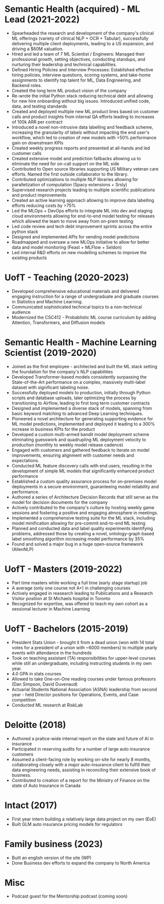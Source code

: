 # Semantic Health (acquired) - ML Lead (2021-2022)

* Spearheaded the research and development of the company's clinical ML offerings (variety of clinical NLP + OCR + Tabular), successfully delivering multiple client deployments, leading to a US expansion, and driving a $60M valuation.
* Hired and led a team of 7 ML Scientist / Engineers: Managed their professional growth, setting objectives, conducting standups, and nurturing their leadership and technical capabilities.
* Defined Hiring Policies and Interview Processes: Established effective hiring policies, interview questions, scoring systems, and take-home assignments to identify top talent for ML, Data Engineering, and Backend roles.
* Created the long term ML product vision of the company
* Re-wrote the initial Python stack reducing technical debt and allowing for new hire onboarding without big issues. Introduced unified code, data, and testing standards
* Created and deployed multiple new ML product lines based on customer calls and product insights from internal QA efforts leading to increases of 100k ARR per contract
* Introduced a novel non-intrusive data labelling and feedback scheme, increasing the granularity of labels without impacting the end user's workflow, which led to creation of new models with >50\% performance gain on downstream KPIs
* Created weekly progress reports and presented at all-hands and led customer calls
* Created extensive model and prediction fallbacks allowing us to eliminate the need for on-call support on the ML side
* Contributed to Open source libraries supporting US Military veteran care efforts. Named the first outside collaborator to the library.
* Contributed optimizations to multiple NLP libraries allowing for parallelization of computation (Spacy extensions + Srsly)
* Supervised research projects leading to multiple scientific publications and product improvements
* Created an active learning approach allowing to improve data labelling efforts reducing costs by >75% 
* Led the MLOps + DevOps efforts to integrate ML into dev and staging cloud environments allowing for end-to-end model testing for releases which allowed the team to move away from on-prem testing
* Led code review and tech debt improvement sprints across the entire python stack
* Designed and implemented APIs for vending model predictions
* Roadmapped and oversaw a new MLOps initiative to allow for better data and model monitoring (Feast + MLFlow + Seldon)
* Led internal R&D efforts on new modelling schemes to improve the existing products

# UofT - Teaching (2020-2023)

* Developed comprehensive educational materials and delivered engaging instruction for a range of undergraduate and graduate courses in Statistics and Machine Learning.
* Communicated sophisticated technical topics to a non-technical audience
* Modernized the CSC412 - Probablistic ML course curriculum by adding Attention, Transformers, and Diffusion models

# Semantic Health - Machine Learning Scientist (2019-2020)

* Joined as the first employee - architected and built the ML stack setting the foundation for the company's NLP capabilities
* Developed Transformer-based models consistently surpassing the State-of-the-Art performance on a complex, massively multi-label dataset with significant labeling noise.
* Successfully deployed models to production, initially through Python scripts and database uploads, later optimizing the process by transitioning to Airflow, leading to first long term customer contracts
* Designed and implemented a diverse stack of models, spanning from basic keyword matching to advanced Deep Learning techniques.
* Pioneered a novel architecture for generating supporting evidence for ML model predictions, implemented and deployed it leading to a 300% increase in business KPIs for the product
* Developed a custom multi-armed bandit model deployment scheme eliminating guesswork and quadrupling ML deployment velocity to production (monthly to weekly model release cadence)
* Engaged with customers and gathered feedback to iterate on model improvements, ensuring alignment with customer needs and expectations.
* Conducted ML feature discovery calls with end users, resulting in the development of simple ML models that significantly enhanced product performance
* Established a custom quality assurance process for on-premises model deployments in a secure environment, guaranteeing model reliability and performance.
* Authored a series of Architecture Decision Records that still serve as the model for decision documents for the company
* Actively contributed to the company's culture by hosting weekly game sessions and fostering a positive and engaging atmosphere in meetings.
* Implemented a comprehensive testing suite for the ML stack, including model minification allowing for pre-commit end-to-end ML testing
* Planned and conducted data and label quality experiments identifying problems, addressed those by creating a novel, ontology-graph based label smoothing algorithm increasing model performance by 35%
* Found and solved a major bug in a huge open-source framework (AllenNLP)

# UofT - Masters (2019-2022)

* Part time masters while working a full time (early stage startup) job
* A average (only one course not A+) in challenging courses
* Actively engaged in reasearch leading to Publications and a Research Visitor position at St Michaels hospital in Toronto
* Recognized for expertise, was offered to teach my own cohort as a sessional lecturer in Machine Learning

# UofT - Bachelors (2015-2019)

* President Stats Union - brought it from a dead union (won with 14 total votes for a president of a union with ~6000 members) to multiple yearly events with attendance in the hundreds
* Took on teaching assistant (TA) responsibilities for upper-level courses while still an undergraduate, including instructing students in my own year.
* 4.0 GPA in stats courses
* Allowed to take One-on-One reading courses under famous professors (Dan Simpson, David Duvenaud)
* Actuarial Students National Association (ASNA) leadership from second year - held Director positions for Operations, Events, and Case competition
* Conducted ML research at RiskLab

# Deloitte (2018)

* Authored a pratice-wide internal report on the state and future of AI in insurance
* Participated in reserving audits for a number of large auto insurance customers
* Assumed a client-facing role by working on-site for nearly 8 months, collaborating closely with a major auto-insurance client to fulfill their data engineering needs, assisting in reconciling their extensive book of business.
* Contributed to creation of a report for the Ministry of Finance on the state of Auto Insurance in Canada

# Intact (2017)

* First year intern building a relatively large data project on my own (EoE)
* Built GLM auto insurance pricing models for regulators

# Family business (2023)

* Built an english version of the site (WP)
* Done Business dev efforts to expand the company to North America

# Misc
* Podcast guest for the Mentorship podcast (coming soon)